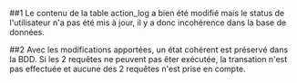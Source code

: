 ##1
Le contenu de la table action_log a bien été modifié mais le status
de l'utilisateur n'a pas été mis à jour, il y a donc incohérence dans la
base de données.

##2
Avec les modifications apportées, un état cohérent est préservé dans la BDD.
Si les 2 requêtes ne peuvent pas êter exécutée, la transation n'est pas
effectuée et aucune des 2 requêtes n'est prise en compte.
